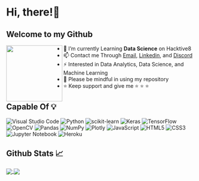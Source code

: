 # Hi, there!👋
## Welcome to my Github
<img align="left" width="150" height="150" src="https://user-images.githubusercontent.com/99531715/163317395-e3155878-eaf3-4b53-99f8-144fefbb1d28.gif"> 


- 🔭 I’m currently Learning **Data Science** on Hacktive8
- 📫 Contact me Through [Email](cindrac05@gmail.com), [Linkedin](https://www.linkedin.com/in/cindra-chatami-6a3216197/), and [Discord](discordapp.com/users/Cindra-Lissura#1650)
- ⚡ Interested in Data Analytics, Data Science, and Machine Learning
- 📃 Please be mindful in using my repository
- ⭐️ Keep support and give me  ⭐️ ⭐️ ⭐️

## Capable Of 💡

![Visual Studio Code](https://img.shields.io/badge/Visual%20Studio%20Code-0078d7.svg?style=for-the-badge&logo=visual-studio-code&logoColor=white)
![Python](https://img.shields.io/badge/Python-3776AB?style=for-the-badge&logo=python&logoColor=white)
![scikit-learn](https://img.shields.io/badge/scikit--learn-%23F7931E.svg?style=for-the-badge&logo=scikit-learn&logoColor=white)
![Keras](https://img.shields.io/badge/Keras-%23D00000.svg?style=for-the-badge&logo=Keras&logoColor=white)
![TensorFlow](https://img.shields.io/badge/TensorFlow-%23FF6F00.svg?style=for-the-badge&logo=TensorFlow&logoColor=white)
![OpenCV](https://img.shields.io/badge/opencv-%23white.svg?style=for-the-badge&logo=opencv&logoColor=white)
![Pandas](https://img.shields.io/badge/pandas-%23150458.svg?style=for-the-badge&logo=pandas&logoColor=white)
![NumPy](https://img.shields.io/badge/numpy-%23013243.svg?style=for-the-badge&logo=numpy&logoColor=white)
![Plotly](https://img.shields.io/badge/Plotly-%233F4F75.svg?style=for-the-badge&logo=plotly&logoColor=white)
![JavaScript](https://img.shields.io/badge/JavaScript-F7DF1E?style=for-the-badge&logo=javascript&logoColor=black)
![HTML5](https://img.shields.io/badge/HTML5-E34F26?style=for-the-badge&logo=html5&logoColor=white)
![CSS3](https://img.shields.io/badge/CSS3-1572B6?style=for-the-badge&logo=css3&logoColor=white)
![Jupyter Notebook](https://img.shields.io/badge/jupyter-%23FA0F00.svg?style=for-the-badge&logo=jupyter&logoColor=white)
![Heroku](https://img.shields.io/badge/heroku-%23430098.svg?style=for-the-badge&logo=heroku&logoColor=white)


## Github Stats 📈 
<a href="https://github.com/lissura">
  <img align="center" src="https://github-readme-stats.vercel.app/api?username=lissura&show_icons=true&hide_border=true&&count_private=true&include_all_commits=true&line_height=27&theme=github_dark" />
</a>
<a href="https://github.com/lissura">
  <img align="center" src="https://github-readme-stats.vercel.app/api/top-langs/?username=lissura&langs_count=3&theme=github_dark&hide_border=true" />
</a>
